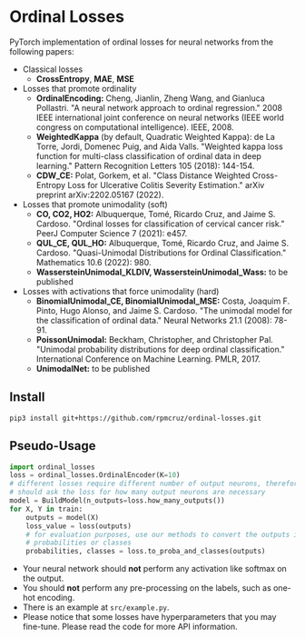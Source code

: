# Ordinal Losses
PyTorch implementation of ordinal losses for neural networks from the following papers:

* Classical losses
    * **CrossEntropy**, **MAE**, **MSE**
* Losses that promote ordinality
    * **OrdinalEncoding:** Cheng, Jianlin, Zheng Wang, and Gianluca Pollastri. "A neural network approach to ordinal regression." 2008 IEEE international joint conference on neural networks (IEEE world congress on computational intelligence). IEEE, 2008.
    * **WeightedKappa** (by default, Quadratic Weighted Kappa): de La Torre, Jordi, Domenec Puig, and Aida Valls. "Weighted kappa loss function for multi-class classification of ordinal data in deep learning." Pattern Recognition Letters 105 (2018): 144-154.
    * **CDW_CE:** Polat, Gorkem, et al. "Class Distance Weighted Cross-Entropy Loss for Ulcerative Colitis Severity Estimation." arXiv preprint arXiv:2202.05167 (2022).
* Losses that promote unimodality (soft)
    * **CO, CO2, HO2:** Albuquerque, Tomé, Ricardo Cruz, and Jaime S. Cardoso. "Ordinal losses for classification of cervical cancer risk." PeerJ Computer Science 7 (2021): e457.
    * **QUL_CE, QUL_HO:** Albuquerque, Tomé, Ricardo Cruz, and Jaime S. Cardoso. "Quasi-Unimodal Distributions for Ordinal Classification." Mathematics 10.6 (2022): 980.
    * **WassersteinUnimodal_KLDIV, WassersteinUnimodal_Wass:** to be published
* Losses with activations that force unimodality (hard)
    * **BinomialUnimodal_CE, BinomialUnimodal_MSE:** Costa, Joaquim F. Pinto, Hugo Alonso, and Jaime S. Cardoso. "The unimodal model for the classification of ordinal data." Neural Networks 21.1 (2008): 78-91.
    * **PoissonUnimodal:** Beckham, Christopher, and Christopher Pal. "Unimodal probability distributions for deep ordinal classification." International Conference on Machine Learning. PMLR, 2017.
    * **UnimodalNet:** to be published

## Install

```
pip3 install git+https://github.com/rpmcruz/ordinal-losses.git
```

## Pseudo-Usage

```python
import ordinal_losses
loss = ordinal_losses.OrdinalEncoder(K=10)
# different losses require different number of output neurons, therefore you
# should ask the loss for how many output neurons are necessary
model = BuildModel(n_outputs=loss.how_many_outputs())
for X, Y in train:
    outputs = model(X)
    loss_value = loss(outputs)
    # for evaluation purposes, use our methods to convert the outputs into
    # probabilities or classes
    probabilities, classes = loss.to_proba_and_classes(outputs)
```

* Your neural network should **not** perform any activation like softmax on the output.
* You should **not** perform any pre-processing on the labels, such as one-hot encoding.
* There is an example at `src/example.py`.
* Please notice that some losses have hyperparameters that you may fine-tune. Please read the code for more API information.
